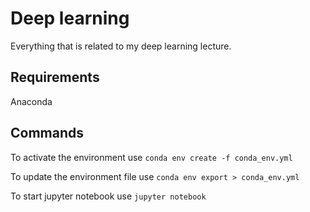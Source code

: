 # Deep learning

Everything that is related to my deep learning lecture.

## Requirements

Anaconda

## Commands

To activate the environment use `conda env create -f conda_env.yml` 

To update the environment file use `conda env export > conda_env.yml` 

To start jupyter notebook use `jupyter notebook`